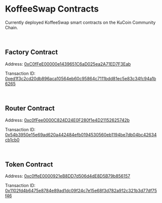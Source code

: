 # KoffeeSwap Contracts

Currently deployed KoffeeSwap smart contracts on the KuCoin Community Chain.

<br>

## Factory Contract
Address: [0xC0fFeE00000e1439651C6aD025ea2A71ED7F3Eab](https://explorer.kcc.io/en/address/0xc0ffee00000e1439651c6ad025ea2a71ed7f3eab)

Transaction ID: [0xed1f3c2cd20db896aca10564eb60c95864c7111bdd81ec5e83c34fc94a1b6265](https://explorer.kcc.io/en/tx/0xed1f3c2cd20db896aca10564eb60c95864c7111bdd81ec5e83c34fc94a1b6265)

<br>

## Router Contract
Address: [0xc0fFee0000C824D24E0F280f1e4D21152625742b](https://explorer.kcc.io/en/address/0xc0ffee0000c824d24e0f280f1e4d21152625742b)

Transaction ID: [0x54b3950e15e69ad620a442484efb0194530560eb1194be7db04bc42634cb1cb0](https://explorer.kcc.io/en/tx/0x54b3950e15e69ad620a442484efb0194530560eb1194be7db04bc42634cb1cb0)

<br>

## Token Contract
Address: [0xc0ffeE0000921eB8DD7d506d4dE8D5B79b856157](https://explorer.kcc.io/en/address/0xc0ffeE0000921eB8DD7d506d4dE8D5B79b856157)

Transaction ID: [0x1102fd4b6475e8784e89ad1dc09f24c7e15e68f3d782a912c321b3d77df75f46](https://explorer.kcc.io/en/tx/0x1102fd4b6475e8784e89ad1dc09f24c7e15e68f3d782a912c321b3d77df75f46)

